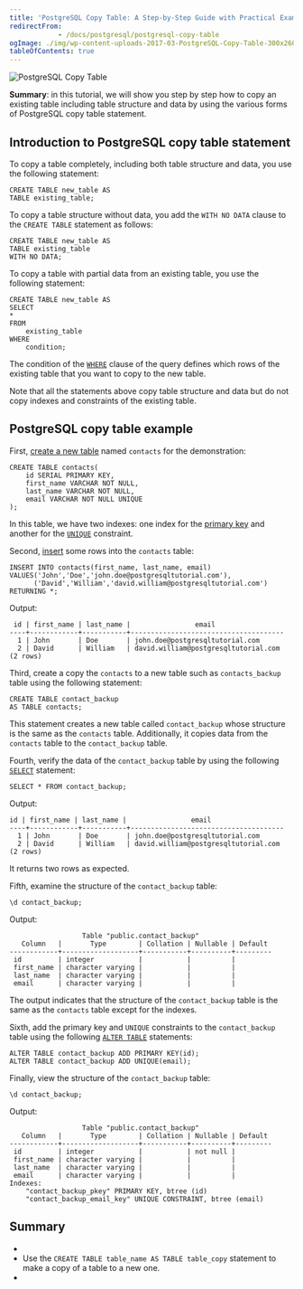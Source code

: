```yaml
---
title: 'PostgreSQL Copy Table: A Step-by-Step Guide with Practical Examples'
redirectFrom: 
            - /docs/postgresql/postgresql-copy-table
ogImage: ./img/wp-content-uploads-2017-03-PostgreSQL-Copy-Table-300x260.png
tableOfContents: true
---
```



![PostgreSQL Copy Table](./img/wp-content-uploads-2017-03-PostgreSQL-Copy-Table-300x260.png)





**Summary**: in this tutorial, we will show you step by step how to copy an existing table including table structure and data by using the various forms of PostgreSQL copy table statement.





## Introduction to PostgreSQL copy table statement





To copy a table completely, including both table structure and data, you use the following statement:





```
CREATE TABLE new_table AS
TABLE existing_table;
```





To copy a table structure without data, you add the `WITH NO DATA` clause to the `CREATE TABLE` statement as follows:





```
CREATE TABLE new_table AS
TABLE existing_table
WITH NO DATA;
```





To copy a table with partial data from an existing table, you use the following statement:





```
CREATE TABLE new_table AS
SELECT
*
FROM
    existing_table
WHERE
    condition;
```





The condition of the [`WHERE`](/docs/postgresql/postgresql-where) clause of the query defines which rows of the existing table that you want to copy to the new table.





Note that all the statements above copy table structure and data but do not copy indexes and constraints of the existing table.





## PostgreSQL copy table example





First, [create a new table](/docs/postgresql/postgresql-create-table) named `contacts` for the demonstration:





```
CREATE TABLE contacts(
    id SERIAL PRIMARY KEY,
    first_name VARCHAR NOT NULL,
    last_name VARCHAR NOT NULL,
    email VARCHAR NOT NULL UNIQUE
);
```





In this table, we have two indexes: one index for the [primary key](/docs/postgresql/postgresql-primary-key/) and another for the [`UNIQUE`](https://www.postgresqltutorial.com/postgresql-tutorial/postgresql-unique-constraint) constraint.





Second, [insert](/docs/postgresql/postgresql-insert) some rows into the `contacts` table:





```
INSERT INTO contacts(first_name, last_name, email)
VALUES('John','Doe','john.doe@postgresqltutorial.com'),
      ('David','William','david.william@postgresqltutorial.com')
RETURNING *;
```





Output:





```
 id | first_name | last_name |                email
----+------------+-----------+--------------------------------------
  1 | John       | Doe       | john.doe@postgresqltutorial.com
  2 | David      | William   | david.william@postgresqltutorial.com
(2 rows)
```





Third, create a copy the `contacts` to a new table such as `contacts_backup` table using the following statement:





```
CREATE TABLE contact_backup
AS TABLE contacts;
```





This statement creates a new table called `contact_backup` whose structure is the same as the `contacts` table. Additionally, it copies data from the `contacts` table to the `contact_backup` table.





Fourth, verify the data of the `contact_backup` table by using the following [`SELECT`](/docs/postgresql/postgresql-select) statement:





```
SELECT * FROM contact_backup;
```





Output:





```
id | first_name | last_name |                email
----+------------+-----------+--------------------------------------
  1 | John       | Doe       | john.doe@postgresqltutorial.com
  2 | David      | William   | david.william@postgresqltutorial.com
(2 rows)
```





It returns two rows as expected.





Fifth, examine the structure of the `contact_backup` table:





```
\d contact_backup;
```





Output:





```
                  Table "public.contact_backup"
   Column   |       Type        | Collation | Nullable | Default
------------+-------------------+-----------+----------+---------
 id         | integer           |           |          |
 first_name | character varying |           |          |
 last_name  | character varying |           |          |
 email      | character varying |           |          |
```





The output indicates that the structure of the `contact_backup` table is the same as the `contacts` table except for the indexes.





Sixth, add the primary key and `UNIQUE` constraints to the `contact_backup` table using the following [`ALTER TABLE`](/docs/postgresql/postgresql-alter-table) statements:





```
ALTER TABLE contact_backup ADD PRIMARY KEY(id);
ALTER TABLE contact_backup ADD UNIQUE(email);
```





Finally, view the structure of the `contact_backup` table:





```
\d contact_backup;
```





Output:





```
                  Table "public.contact_backup"
   Column   |       Type        | Collation | Nullable | Default
------------+-------------------+-----------+----------+---------
 id         | integer           |           | not null |
 first_name | character varying |           |          |
 last_name  | character varying |           |          |
 email      | character varying |           |          |
Indexes:
    "contact_backup_pkey" PRIMARY KEY, btree (id)
    "contact_backup_email_key" UNIQUE CONSTRAINT, btree (email)
```





## Summary





- 
- Use the `CREATE TABLE table_name AS TABLE table_copy` statement to make a copy of a table to a new one.
- 


